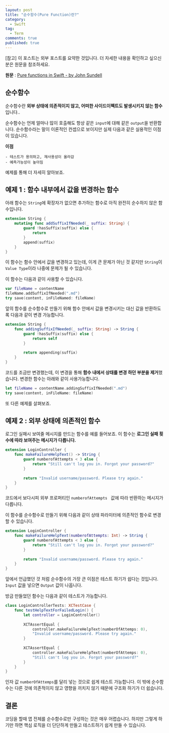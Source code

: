 ```yaml
---
layout: post
title: "순수함수(Pure Function)란?"
category:
  - Swift
tag:
  - Term
comments: true
published: true
---
```


[참고]
이 포스트는 외부 포스트를 요약한 것입니다. 더 자세한 내용을 확인하고 싶으신 분은 원문을 참조하세요.

**원문** : [Pure functions in Swift - by John Sundell](https://www.swiftbysundell.com/posts/pure-functions-in-swift)

## 순수함수
순수함수란 **외부 상태에 의존적이지 않고, 어떠한 사이드이펙트도 발생시키지 않는 함수**입니다.. 

순수함수는 언제 얼마나 많이 호출해도 항상 같은 `input`에 대해 같은 `output`을 반환합니다. 순수함수라는 말이 이론적인 컨셉으로 보이지만 실제 다음과 같은 실용적인 이점이 있습니다.

**이점**

	- 테스트가 용의하고, 재사용성이 올라감
	- 예측가능성이 높아짐

예제를 통해 더 자세히 알아보죠.

## 예제 1 : 함수 내부에서 값을 변경하는 함수
아래 함수는 `String`에 확장자가 없으면 추가하는 함수로 아직 완전히 순수하지 않은 함수입니다.

```swift
extension String {
    mutating func addSuffixIfNeeded(_ suffix: String) {
        guard !hasSuffix(suffix) else {
            return
        }
        append(suffix)
    }
}
```

이 함수는 함수 안에서 값을 변경하고 있는데, 이게 큰 문제가 아닌 것 같지만 `String`이  `Value Type`이라 나중에 문제가 될 수 있습니다.

이 함수는 다음과 같이 사용할 수 있습니다.

```swift
var fileName = contentName
fileName.addSuffixIfNeeded(".md")
try save(content, inFileNamed: fileName)
```

앞의 함수를 순수함수로 만들기 위해 함수 안에서 값을 변경시키는 대신 값을 반환하도록 다음과 같이 변경 가능합니다.

```swift
extension String {
    func addingSuffixIfNeeded(_ suffix: String) -> String {
        guard !hasSuffix(suffix) else {
            return self
        }
        
        return appending(suffix)
    }
}
```

코드를 조금만 변경했는데, 이 변경을 통해 **함수 내에서 상태를 변경 하던 부분을 제거**했습니다. 변경한 함수는 아래와 같이 사용가능합니다.

```swift
let fileName = contentName.addingSuffixIfNeeded(".md")
try save(content, inFileName: fileName)
```

또 다른 예제를 살펴보죠.

## 예제 2 : 외부 상태에 의존적인 함수
로그인 실패시 보여줄 메시지를 만드는 함수를 예를 들어보죠. 이 함수는 **로그인 실패 횟수에 따라 보여주는 메시지가 다릅니다.**

```swift
extension LoginController {
    func makeFailureHelpText() -> String {
        guard numberofAttempts < 3 else {
            return "Still can't log you in. Forgot your password?"
        }
        
        return "Invalid username/password. Please try again."
    }
}
```

코드에서 보다시피 외부 프로퍼티인  `numberofAttempts ` 값에 따라 반환하는 메시지가 다릅니다. 

이 함수를 순수함수로 만들기 위해 다음과 같이 상태 파라미터에 의존적인 함수로 변경할 수 있습니다.

```swift
extension LoginController {
    func makeFailureHelpText(numberofAttempts: Int) -> String {
        guard numberofAttempts < 3 else {
            return "Still can't log you in. Forgot your password?"
        }
        
        return "Invalid username/password. Please try again."
    }
}
```

앞에서 언급했던 것 처럼 순수함수의 가장 큰 이점은 테스트 하기가 쉽다는 것입니다.
`Input` 값을 넣으면 `Output` 값이 나옵니다.

방금 만들었던 함수는 다음과 같이 테스트가 가능합니다.

```swift
class LoginControllerTests: XCTestCase {
    func testHelpTextForFailedLogin() {
        let controller = LoginController()
        
        XCTAssertEqual {
            controller.makeFailureHelpText(numberOfAttemps: 0), 
            "Invalid username/password. Please try again."
        }
        
        XCTAssertEqual {
            controller.makeFailureHelpText(numberOfAttemps: 0), 
            "Still can't log you in. Forgot your password?"
        }
    }
}
```
인자 값 `numberOfAttemps`를 달리 넣는 것으로 쉽게 테스트 가능합니다.
이 밖에 순수함수는 다른 것에 의존적이지 않고 영향을 끼치지 않기 때문에 구조화 하기가 더 쉽습니다.

## 결론
코딩을 할때 앱 전체를 순수함수로만 구성하는 것은 매우 어렵습니다. 하지만 그렇게 하기만 하면 핵심 로직을 더 단단하게 만들고 테스트하기 쉽게 만들 수 있습니다.
